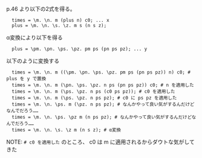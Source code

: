 p.46 より以下の2式を得る。

```
  times = \m. \n. m (plus n) c0; ... x
  plus = \m. \n. \s. \z. m s (n s z);
```

α変換により以下を得る

```
  plus = \pm. \pn. \ps. \pz. pm ps (pn ps pz); ... y
```

以下のように変換する

```
  times = \m. \n. m ((\pm. \pn. \ps. \pz. pm ps (pn ps pz)) n) c0; # plus を y で置換
  times = \m. \n. m (\pn. \ps. \pz. n ps (pn ps pz)) c0; # n を適用した
  times = \m. \n. m (\ps. \pz. n ps (c0 ps pz)); # c0 を適用した
  times = \m. \n. m (\ps. \pz. n ps pz); # c0 に ps pz を適用した
  times = \m. \n. \ps. m (\pz. n ps pz); # なんかやって良い気がするんだけどなんでだろう……
  times = \m. \n. \ps. \pz m (n ps pz); # なんかやって良い気がするんだけどなんでだろう……
  times = \m. \n. \s. \z m (n s z); # α変換
```

NOTE: `# c0 を適用した` のところ、 c0 は m に適用されるからダウトな気がしてきた
